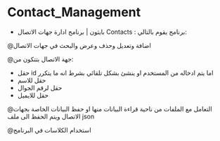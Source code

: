 # Contact_Management
- بايثون | برنامج ادارة جهات الاتصال Contacts :
برنامج يقوم بالتالي:

@اضافة وتعديل وحذف وعرض والبحث في جهات الاتصال

@جهة الاتصال بتتكون من:

     
- حقل id اما يتم ادخاله من المستخدم او ينشئ بشكل تلقائي بشرط انه ما يتكرر
- حقل للاسم
- حقل لرقم الجوال
- حقل للايميل
     
@التعامل مع الملفات من ناحية قراءة البيانات منها او حفظ البيانات الخاصة بجهات الاتصال ويتم الحفظ الى ملف json

@استخدام الكلاسات في البرنامج
